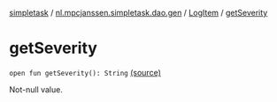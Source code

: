 [simpletask](../../index.md) / [nl.mpcjanssen.simpletask.dao.gen](../index.md) / [LogItem](index.md) / [getSeverity](.)

# getSeverity

`open fun getSeverity(): String` [(source)](https://github.com/mpcjanssen/simpletask-android/blob/master/src/main/java/nl/mpcjanssen/simpletask/dao/gen/LogItem.java#L56)

Not-null value.

